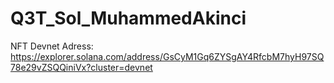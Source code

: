 # Q3T_Sol_MuhammedAkinci
 
NFT Devnet Adress: https://explorer.solana.com/address/GsCyM1Gq6ZYSgAY4RfcbM7hyH97SQ78e29vZSQQiniVx?cluster=devnet
